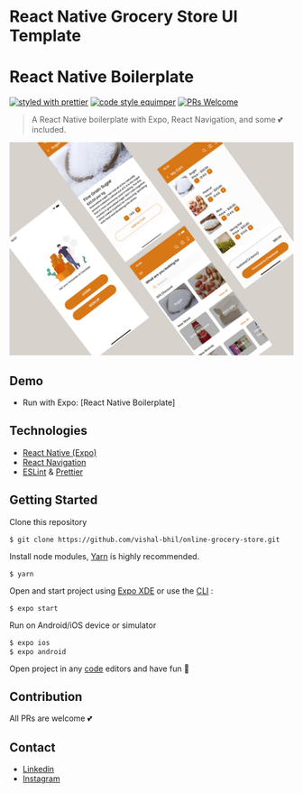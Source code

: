 # React Native Grocery Store UI Template

# React Native Boilerplate

[![styled with prettier](https://img.shields.io/badge/styled_with-prettier-ff69b4.svg)](#badge)
[![code style equimper](https://img.shields.io/badge/code%20style-equimper-blue.svg?style=flat-square)](https://github.com/EQuimper/eslint-config-equimper)
[![PRs Welcome](https://img.shields.io/badge/PRs-welcome-brightgreen.svg?style=flat-square)](http://makeapullrequest.com)

> A React Native boilerplate with Expo, React Navigation, and some 💕 included.

<img alt="React Native Boilerplate" src="screenshot/all.jpeg">

## Demo

- Run with Expo: [React Native Boilerplate]

## Technologies
- [React Native (Expo)](https://docs.expo.io/versions/v18.0.0/index.html)
- [React Navigation](https://reactnavigation.org/)
- [ESLint](https://github.com/eslint/eslint) & [Prettier](https://github.com/prettier/prettier)

## Getting Started
Clone this repository
```
$ git clone https://github.com/vishal-bhil/online-grocery-store.git
```
Install node modules, [Yarn](https://yarnpkg.com/en/) is highly recommended.
```
$ yarn
```
Open and start project using [Expo XDE](https://expo.io/tools) or use the [CLI](https://github.com/expo/exp) :
```
$ expo start
```
Run on Android/iOS device or simulator
```
$ expo ios
$ expo android
```
Open project in any [code](https://code.visualstudio.com/) editors and have fun 🍻

## Contribution
All PRs are welcome 💕

## Contact

- [Linkedin](https://www.linkedin.com/in/vishal-bhil/)
- [Instagram](https://www.instagram.com/vishal__bhil/)
